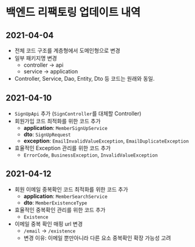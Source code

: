 # 백엔드 리팩토링 업데이트 내역
## 2021-04-04
- 전체 코드 구조를 계층형에서 도메인형으로 변경
- 일부 패키지명 변경
  - controller -> api
  - service -> application
- Controller, Service, Dao, Entity, Dto 등 코드는 원래와 동일.

## 2021-04-10
- `SignUpApi` 추가 (`SignController`를 대체할 Controller)
- 회원가입 코드 최적화를 위한 코드 추가
  - **application**: `MemberSignUpService`
  - **dto**: `SignUpRequest`
  - **exception**: `EmailInvalidValueException`, `EmailDuplicateException`
- 효율적인 Exception 관리를 위한 코드 추가
  - `ErrorCode`, `BusinessException`, `InvalidValueException`

## 2021-04-12
- 회원 이메일 중복확인 코드 최적화를 위한 코드 추가
  - **application**: `MemberSearchService`
  - **dto**: `MemberExistenceType`
- 효율적인 중복확인 관리를 위한 코드 추가
  - `Existence`
- 이메일 중복 확인 매핑 url 변경
  - `/email` -> `/existence`
  - 변경 이유: 이메일 뿐만아니라 다른 요소 중복확인 확장 가능성 고려